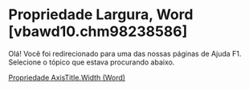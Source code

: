 
# Propriedade Largura, Word [vbawd10.chm98238586]

Olá! Você foi redirecionado para uma das nossas páginas de Ajuda F1. Selecione o tópico que estava procurando abaixo.

[Propriedade AxisTitle.Width (Word)](http://msdn.microsoft.com/library/d360a36d-b67f-bdba-411b-b19e35d4d10f%28Office.15%29.aspx)
